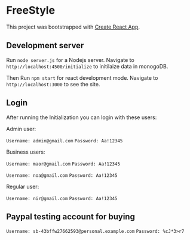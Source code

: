 # FreeStyle

This project was bootstrapped with [Create React App](https://github.com/facebook/create-react-app).

## Development server

Run `node server.js` for a Nodejs server. Navigate to `http://localhost:4500/initialize` to initilaize data in monogoDB.

Then Run `npm start` for react development mode. Navigate to `http://localhost:3000` to see the site.

## Login

After running the Initialization you can login with these users:

Admin user:

`Username: admin@gmail.com`
`Password: Aa!12345`

Business users:

`Username: maor@gmail.com`
`Password: Aa!12345`

`Username: noa@gmail.com`
`Password: Aa!12345`

Regular user:

`Username: nir@gmail.com`
`Password: Aa!12345`

## Paypal testing account for buying

`Username: sb-43bffw27662593@personal.example.com`
`Password: %cJ*3>r7`
